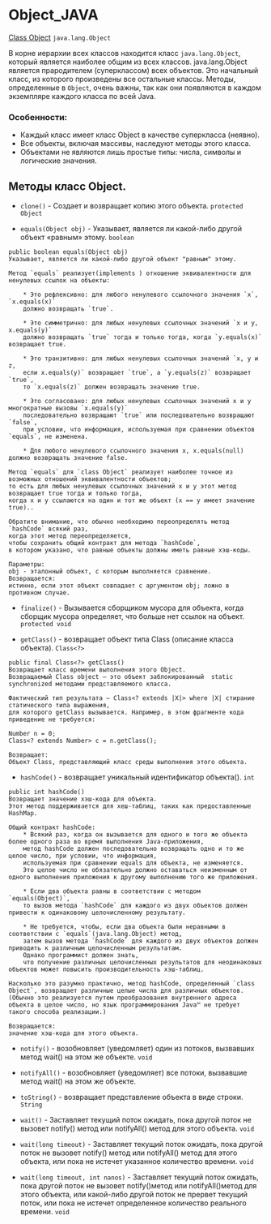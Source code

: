 # Object_JAVA
[Class Object](https://docs.oracle.com/javase/8/docs/api/java/lang/Object.html) `java.lang.Object`

В корне иерархии всех классов находится класс `java.lang.Object`, который является наиболее общим из всех классов. java.lang.Object является прародителем (суперклассом) всех объектов. 
Это начальный класс, из которого произведены все остальные классы. Методы, определенные в `Object`, очень важны, так как они появляются в каждом экземпляре каждого класса по всей Java.


### Особенности:
* Каждый класс имеет класс Object в качестве суперкласса (неявно).
* Все объекты, включая массивы, наследуют методы этого класса.
* Объектами не являются лишь простые типы: числа, символы и логические значения.

## Методы класс Object.

* `clone()` - Создает и возвращает копию этого объекта. `protected Object`

* `equals(Object obj)` - Указывает, является ли какой-либо другой объект «равным» этому. `boolean`

```
public boolean equals(Object obj)
Указывает, является ли какой-либо другой объект "равным" этому.

Метод `equals` реализует(implements ) отношение эквивалентности для ненулевых ссылок на объекты:

	* Это рефлексивно: для любого ненулевого ссылочного значения `x`, `x.equals(x)`
 	должно возвращать `true`.

	* Это симметрично: для любых ненулевых ссылочных значений `x и y, x.equals(y)`
 	должно возвращать `true` тогда и только тогда, когда `y.equals(x)` возвращает true.

	* Это транзитивно: для любых ненулевых ссылочных значений `x, y и z,
 	если x.equals(y)` возвращает `true`, а `y.equals(z)` возвращает `true`,
  	то `x.equals(z)` должен возвращать значение true.

	* Это согласовано: для любых ненулевых ссылочных значений x и y многократные вызовы `x.equals(y)`
	последовательно возвращают `true` или последовательно возвращают `false`,
	при условии, что информация, используемая при сравнении объектов `equals`, не изменена.

	* Для любого ненулевого ссылочного значения x, x.equals(null) должно возвращать значение false.

Метод `equals` для `class Object` реализует наиболее точное из возможных отношений эквивалентности объектов;
то есть для любых ненулевых ссылочных значений x и y этот метод возвращает true тогда и только тогда,
когда x и y ссылаются на один и тот же объект (x == y имеет значение true)..

Обратите внимание, что обычно необходимо переопределять метод `hashCode` всякий раз,
когда этот метод переопределяется,
чтобы сохранить общий контракт для метода `hashCode`,
в котором указано, что равные объекты должны иметь равные хэш-коды.

Параметры:
obj - эталонный объект, с которым выполняется сравнение.
Возвращается:
истинно, если этот объект совпадает с аргументом obj; ложно в противном случае.
```

* `finalize()` - Вызывается сборщиком мусора для объекта,
когда сборщик мусора определяет, что больше нет ссылок на объект. `protected void`

* `getClass()` - возвращает объект типа Class (описание класса объекта). `Class<?>`

```
public final Class<?> getClass()
Возвращает класс времени выполнения этого Object.
Возвращаемый Class object — это объект заблокированный  static synchronized методами представляемого класса.

Фактический тип результата — Class<? extends |X|> where |X| стирание статического типа выражения,
для которого getClass вызывается. Например, в этом фрагменте кода приведение не требуется:

Number n = 0;
Class<? extends Number> c = n.getClass();

Возвращает:
Объект Class, представляющий класс среды выполнения этого объекта.
```


* `hashCode()` - возвращает уникальный идентификатор объекта(). `int`

```
public int hashCode()
Возвращает значение хэш-кода для объекта.
Этот метод поддерживается для хеш-таблиц, таких как предоставленные HashMap.

Общий контракт hashCode:
	* Всякий раз, когда он вызывается для одного и того же объекта более одного раза во время выполнения Java-приложения,
	метод hashCode должен последовательно возвращать одно и то же целое число, при условии, что информация,
	используемая при сравнении equals для объекта, не изменяется.
	Это целое число не обязательно должно оставаться неизменным от одного выполнения приложения к другому выполнению того же приложения.

	* Если два объекта равны в соответствии с методом `equals(Object)`,
	то вызов метода `hashCode` для каждого из двух объектов должен привести к одинаковому целочисленному результату.

	* Не требуется, чтобы, если два объекта были неравными в соответствии с `equals`(java.lang.Object) метод,
	затем вызов метода `hashCode` для каждого из двух объектов должен приводить к различным целочисленным результатам.
	Однако программист должен знать,
	что получение различных целочисленных результатов для неодинаковых объектов может повысить производительность хэш-таблиц.

Насколько это разумно практично, метод hashCode, определенный `class Object`, возвращает различные целые числа для различных объектов.
(Обычно это реализуется путем преобразования внутреннего адреса объекта в целое число, но язык программирования Java™ не требует такого способа реализации.)

Возвращается:
значение хэш-кода для этого объекта.
```


* `notify()` - возобновляет (уведомляет) один из потоков, вызвавших метод wait() на этом же объекте. `void`

* `notifyAll()` - возобновляет (уведомляет) все потоки, вызвавшие метод wait() на этом же объекте.

* `toString()` - возвращает представление объекта в виде строки. `String`

* `wait()` - Заставляет текущий поток ожидать, пока другой поток не вызовет notify() метод или notifyAll() метод для этого объекта. `void`

* `wait(long timeout)` - Заставляет текущий поток ожидать, пока другой поток не вызовет notify() метод или notifyAll() метод для этого объекта,
или пока не истечет указанное количество времени. `void`

* `wait(long timeout, int nanos)` - Заставляет текущий поток ожидать, пока другой поток не вызовет notify()метод или notifyAll()метод для этого объекта,
или какой-либо другой поток не прервет текущий поток, или пока не истечет определенное количество реального времени. `void`











